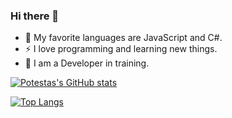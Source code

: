 ### Hi there 👋


- 🌱 My favorite languages are JavaScript and C#.
- ⚡ I love programming and learning new things.
- 📖 I am a Developer in training.

[![Potestas's GitHub stats](https://github-readme-stats.vercel.app/api?username=Potestas06&count_private=true&show_icons=true&theme=dark)](https://github.com/anuraghazra/github-readme-stats)

[![Top Langs](https://github-readme-stats.vercel.app/api/top-langs/?username=Potestas06&count_private=true&show_icons=true&theme=dark)](https://github.com/anuraghazra/github-readme-stats)




